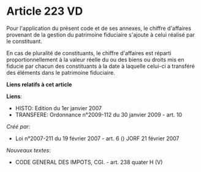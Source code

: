 # Article 223 VD

Pour l'application du présent code et de ses annexes, le chiffre d'affaires provenant de la gestion du patrimoine fiduciaire
s'ajoute à celui réalisé par le constituant.

En cas de pluralité de constituants, le chiffre d'affaires est réparti proportionnellement à la valeur réelle du ou des biens
ou droits mis en fiducie par chacun des constituants à la date à laquelle celui-ci a transféré des éléments dans le
patrimoine fiduciaire.

**Liens relatifs à cet article**

**Liens**:

  - HISTO: Edition du 1er janvier 2007
  - TRANSFERE: Ordonnance n°2009-112 du 30 janvier 2009 - art. 10

_Créé par_:

  - Loi n°2007-211 du 19 février 2007 - art. 6 () JORF 21 février 2007

_Nouveaux textes_:

  - CODE GENERAL DES IMPOTS, CGI. - art. 238 quater H (V)
